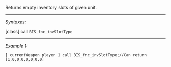 Returns empty inventory slots of given unit.


---
*Syntaxes:*

[class] call `BIS_fnc_invSlotType`

---
*Example 1:*

```sqf
[ currentWeapon player ] call BIS_fnc_invSlotType;//Can return [1,0,0,0,0,0,0,0]
```